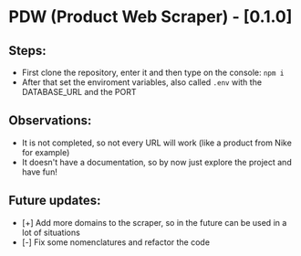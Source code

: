 # PDW (Product Web Scraper) - [0.1.0]
## Steps:

- First clone the repository, enter it and then type on the console: `npm i`
- After that set the enviroment variables, also called `.env` with the DATABASE_URL and the PORT

## Observations:
- It is not completed, so not every URL will work (like a product from Nike for example)
- It doesn't have a documentation, so by now just explore the project and have fun!

## Future updates:
- [+] Add more domains to the scraper, so in the future can be used in a lot of situations
- [-] Fix some nomenclatures and refactor the code 

